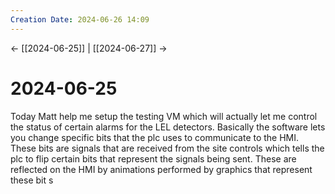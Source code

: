 ```yaml
---
Creation Date: 2024-06-26 14:09
---
```


<- [[2024-06-25]] | [[2024-06-27]]  ->

# 2024-06-25
Today Matt help me setup the testing VM which will actually let me control the status of certain alarms for the LEL detectors. Basically the software lets you change specific bits that the plc uses to communicate to the HMI. These bits are signals that are received from the site controls which tells the plc to flip certain bits that represent the signals being sent. These are reflected on the HMI by animations performed by graphics that represent these bit s